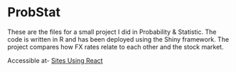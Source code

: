 # ProbStat

These are the files for a small project I did in Probability & Statistic.
The code is written in R and has been deployed using the Shiny framework.
The project compares how FX rates relate to each other and the stock market.

Accessible at-
[Sites Using React](https://amanbangad.shinyapps.io/fxmarketanalysis/)
